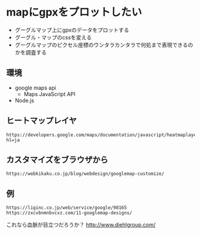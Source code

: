 # mapにgpxをプロットしたい
 - グーグルマップ上にgpxのデータをプロットする
 - グーグル・マップのcssを変える
 - グーグルマップのピクセル座標のウンタラカンタラで何処まで表現できるのかを調査する

## 環境 
  - google maps api
    - Maps JavaScript API
  - Node.js
    

## ヒートマップレイヤ
    https://developers.google.com/maps/documentation/javascript/heatmaplayer?hl=ja
## カスタマイズをブラウザから
    https://webkikaku.co.jp/blog/webdesign/googlemap-customize/
## 例
    https://liginc.co.jp/web/service/google/98165
    https://zxcvbnmnbvcxz.com/11-googlemap-designs/


  これなら血脈が目立つだろうか？
    http://www.diehlgroup.com/
